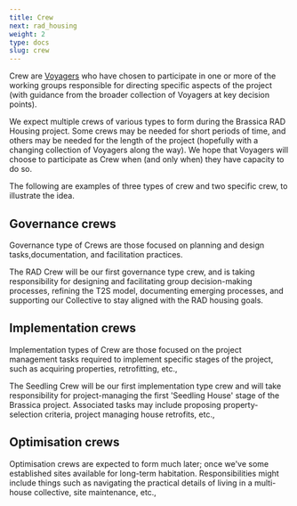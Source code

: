 ```yaml
---
title: Crew
next: rad_housing
weight: 2
type: docs
slug: crew
---
```


Crew are [Voyagers](/handbook/participation/voyagers/) who have chosen to participate in one or more of the working groups responsible for directing specific aspects of the project (with guidance from the broader collection of Voyagers at key decision points). 

We expect multiple crews of various types to form during the Brassica RAD Housing project. Some crews may be needed for short periods of time, and others may be needed for the length of the project (hopefully with a changing collection of Voyagers along the way). We hope that Voyagers will choose to participate as Crew when (and only when) they have capacity to do so.

The following are examples of three types of crew and two specific crew, to illustrate the idea.

## Governance crews
Governance type of Crews are those focused on planning and design tasks,documentation, and facilitation practices.

The RAD Crew will be our first governance type crew, and is taking responsibility for designing and facilitating group decision-making processes, refining the T2S model, documenting emerging processes, and supporting our Collective to stay aligned with the RAD housing goals.  

## Implementation crews
Implementation types of Crew are those focused on the project management tasks required to implement specific stages of the project, such as acquiring properties, retrofitting, etc., 

The Seedling Crew will be our first implementation type crew and will take responsibility for project-managing the first 'Seedling House' stage of the Brassica project. Associated tasks may include proposing property-selection criteria, project managing house retrofits, etc.,  

## Optimisation crews
Optimisation crews are expected to form much later; once we've some established sites available for long-term habitation. Responsibilities might include things such as navigating the practical details of living in a multi-house collective, site maintenance, etc.,  
